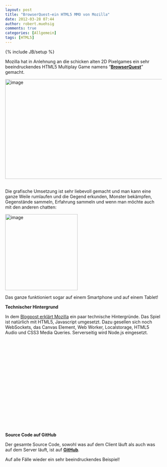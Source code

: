 ```yaml
---
layout: post
title: "BrowserQuest–ein HTML5 MMO von Mozilla"
date: 2012-03-28 07:44
author: robert.muehsig
comments: true
categories: [Allgemein]
tags: [HTML5]
---
```

{% include JB/setup %}
<p>Mozilla hat in Anlehnung an die schicken alten 2D Pixelgames ein sehr beeindruckendes HTML5 Multiplay Game namens “<a href="http://browserquest.mozilla.org"><strong>BrowserQuest</strong></a>” gemacht. </p> <p><a href="http://browserquest.mozilla.org"><img style="background-image: none; border-bottom: 0px; border-left: 0px; padding-left: 0px; padding-right: 0px; display: inline; border-top: 0px; border-right: 0px; padding-top: 0px" title="image" border="0" alt="image" src="{{BASE_PATH}}/assets/wp-images/image1480.png" width="602" height="320"></a>&nbsp;</p> <p>Die grafische Umsetzung ist sehr liebevoll gemacht und man kann eine ganze Weile rumlaufen und die Gegend erkunden, Monster bekämpfen, Gegenstände sammeln, Erfahrung sammeln und wenn man möchte auch mit den anderen chatten:</p> <p><a href="{{BASE_PATH}}/assets/wp-images/image1481.png"><img style="background-image: none; border-bottom: 0px; border-left: 0px; padding-left: 0px; padding-right: 0px; display: inline; border-top: 0px; border-right: 0px; padding-top: 0px" title="image" border="0" alt="image" src="{{BASE_PATH}}/assets/wp-images/image_thumb652.png" width="233" height="244"></a></p> <p>Das ganze funktioniert sogar auf einem Smartphone und auf einem Tablet! </p> <p><strong>Technischer Hintergrund</strong></p> <p>In dem <a href="http://hacks.mozilla.org/2012/03/browserquest/">Blogpost erklärt Mozilla</a> ein paar technische Hintergründe. Das Spiel ist natürlich mit HTML5, Javascript umgesetzt. Dazu gesellen sich noch WebSockets, das Canvas Element, Web Worker, Localstorage, HTML5 Audio und CSS3 Media Queries. Serverseitig wird Node.js eingesetzt.</p> <div style="padding-bottom: 0px; margin: 0px; padding-left: 0px; padding-right: 0px; display: inline; float: none; padding-top: 0px" id="scid:5737277B-5D6D-4f48-ABFC-DD9C333F4C5D:9c254ab5-47ee-45d5-8fee-4620a2a6af63" class="wlWriterEditableSmartContent"><div><object width="448" height="252"><param name="movie" value="http://www.youtube.com/v/kYcNJQ3Y6Sg?hl=en&amp;hd=1"></param><embed src="http://www.youtube.com/v/kYcNJQ3Y6Sg?hl=en&amp;hd=1" type="application/x-shockwave-flash" width="448" height="252"></embed></object></div></div> <p>&nbsp;</p> <p><strong>Source Code auf GitHub</strong></p> <p>Der gesamte Source Code, sowohl was auf dem Client läuft als auch was auf dem Server läuft, ist auf <a href="https://github.com/mozilla/BrowserQuest"><strong>GitHub</strong></a>.</p> <p>Auf alle Fälle wieder ein sehr beeindruckendes Beispiel!</p>

